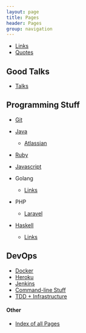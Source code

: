 ```yaml
---
layout: page
title: Pages 
header: Pages
group: navigation
---
```





* [Links](/pages/links.html)
* [Quotes](/pages/quotes.html)


## Good Talks

* [Talks](/pages/talks/index.html)

## Programming Stuff

* [Git](/pages/git/index.html)

* [Java](/pages/java/index.html)
  * [Atlassian](/pages/java/atlassian.html)

* [Ruby](/pages/ruby/index.html)

* [Javascript](/pages/javascript/index.html)

* Golang
  * [Links](/pages/golang/links.html)

* PHP
  * [Laravel](/pages/php/laravel.html)

* [Haskell](/pages/haskell/index.html)
  * [Links](/pages/haskell/links.html)


## DevOps

* [Docker](/pages/devops/docker.html)
* [Heroku](/pages/devops/heroku.html)
* [Jenkins](/pages/devops/jenkins.html)
* [Command-line Stuff](/pages/devops/commandline.html)
* [TDD + Infrastructure](/pages/devops/test-infrastructure.html)



#### Other

* [Index of all Pages](/pages/index.html)
